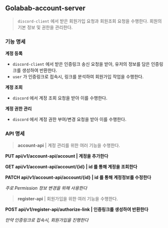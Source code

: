 ## Golabab-account-server

> `discord-client` 에서 받은 회원가입 요청과 회원조회 요청을 수행한다.
회원의 기본 정보 및 권한을 관리한다.
>

### 기능 명세

**계정 등록**

- `discord-client` 에서 받은 인증링크 송신 요청을 받아, 유저의 정보를 담은 인증링크를 생성하여 반환한다.
- `user`  가 인증링크로 접속시, 링크를 분석하여 회원가입 작업을 수행한다.

**계정 조회**

- `discord` 에서 계정 조회 요청을 받아 이를 수행한다.

**계정 권한 관리**

- `discord` 에서 계정 권한 부여/변경 요청을 받아 이를 수행한다.

### API 명세

> **account-api** | 계정 관리를 위한 여러 기능을 수행한다.
>

**PUT api/v1/account-api/account | 계정을 추가한다**

**GET api/v1/account-api/account/{id} | id 를 통해 계정을 조회한다**

**PATCH api/v1/account-api/account/{id} | id 를 통해 계정정보를 수정한다**

*주로 Permission 정보 변경을 위해 사용한다*

> **register-api** | 회원가입을 위한 여러 기능을 수행한다.
>

**POST api/v1/register-api/authorize-link | 인증링크를 생성하여 반환한다**

*만약 인증링크로 접속시, 회원가입을 진행한다*